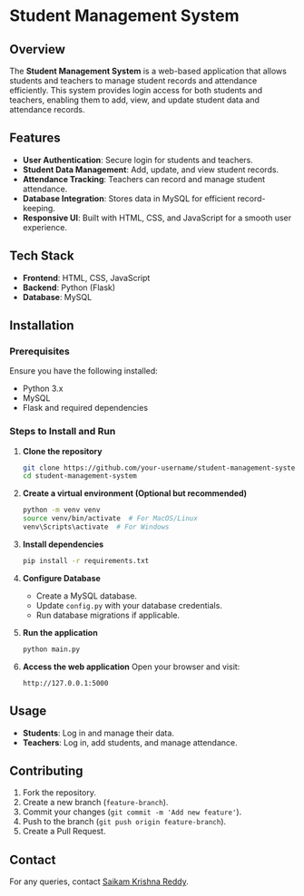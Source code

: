 # Student Management System

## Overview
The **Student Management System** is a web-based application that allows students and teachers to manage student records and attendance efficiently. This system provides login access for both students and teachers, enabling them to add, view, and update student data and attendance records.

## Features
- **User Authentication**: Secure login for students and teachers.
- **Student Data Management**: Add, update, and view student records.
- **Attendance Tracking**: Teachers can record and manage student attendance.
- **Database Integration**: Stores data in MySQL for efficient record-keeping.
- **Responsive UI**: Built with HTML, CSS, and JavaScript for a smooth user experience.

## Tech Stack
- **Frontend**: HTML, CSS, JavaScript
- **Backend**: Python (Flask)
- **Database**: MySQL

## Installation
### Prerequisites
Ensure you have the following installed:
- Python 3.x
- MySQL
- Flask and required dependencies

### Steps to Install and Run
1. **Clone the repository**
   ```bash
   git clone https://github.com/your-username/student-management-system.git
   cd student-management-system
   ```

2. **Create a virtual environment (Optional but recommended)**
   ```bash
   python -m venv venv
   source venv/bin/activate  # For MacOS/Linux
   venv\Scripts\activate  # For Windows
   ```

3. **Install dependencies**
   ```bash
   pip install -r requirements.txt
   ```

4. **Configure Database**
   - Create a MySQL database.
   - Update `config.py` with your database credentials.
   - Run database migrations if applicable.

5. **Run the application**
   ```bash
   python main.py
   ```

6. **Access the web application**
   Open your browser and visit:
   ```
   http://127.0.0.1:5000
   ```

## Usage
- **Students**: Log in and manage their data.
- **Teachers**: Log in, add students, and manage attendance.

## Contributing
1. Fork the repository.
2. Create a new branch (`feature-branch`).
3. Commit your changes (`git commit -m 'Add new feature'`).
4. Push to the branch (`git push origin feature-branch`).
5. Create a Pull Request.



## Contact
For any queries, contact [Saikam Krishna Reddy](mailto:saikamkrishnareddy@gmail.com).
